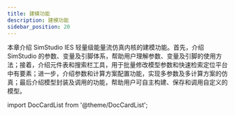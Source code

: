 ```yaml
---
title: 建模功能
description: 建模功能
sidebar_position: 20
---
```


本章介绍 SimStudio IES 轻量级能量流仿真内核的建模功能。首先，介绍 SimStudio 的参数、变量及引脚体系，帮助用户理解参数、变量及引脚的使用方法；接着，介绍元件表和搜索栏工具，用于批量修改模型参数和快速检索定位平台中有要素；进一步，介绍参数和计算方案配置功能，实现多参数及多计算方案的仿真；最后介绍模型封装及调用的功能，帮助用户可自主构建、保存和调用自定义的模型。


import DocCardList from '@theme/DocCardList';

<DocCardList />
